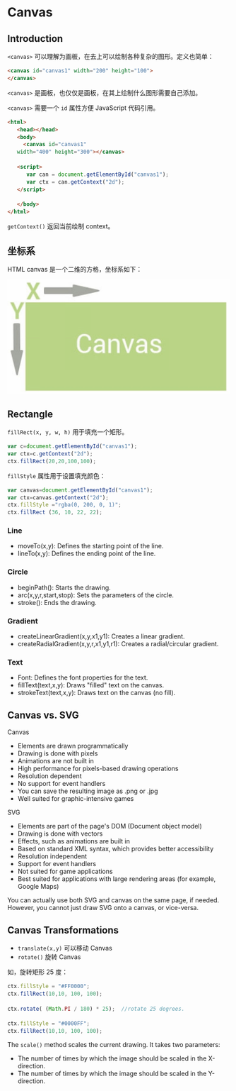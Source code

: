 # Canvas

## Introduction

`<canvas>` 可以理解为画板，在去上可以绘制各种复杂的图形。定义也简单：

```html
<canvas id="canvas1" width="200" height="100">
</canvas>
```

`<canvas>` 是画板，也仅仅是画板，在其上绘制什么图形需要自己添加。

`<canvas>` 需要一个 `id` 属性方便 JavaScript 代码引用。

```html
<html>
   <head></head>
   <body>
     <canvas id="canvas1"
   width="400" height="300"></canvas>

   <script>
      var can = document.getElementById("canvas1");
      var ctx = can.getContext("2d");
   </script>

   </body>
</html>
```

`getContext()` 返回当前绘制 context。

## 坐标系

HTML canvas 是一个二维的方格，坐标系如下：

![coordinates](images/2020-02-29-16-52-55.png)

## Rectangle

`fillRect(x, y, w, h)` 用于填充一个矩形。

```js
var c=document.getElementById("canvas1");
var ctx=c.getContext("2d");
ctx.fillRect(20,20,100,100);
```

`fillStyle` 属性用于设置填充颜色：

```js
var canvas=document.getElementById("canvas1");
var ctx=canvas.getContext("2d");
ctx.fillStyle ="rgba(0, 200, 0, 1)";
ctx.fillRect (36, 10, 22, 22);
```

### Line

- moveTo(x,y): Defines the starting point of the line.
- lineTo(x,y): Defines the ending point of the line.

### Circle

- beginPath(): Starts the drawing.
- arc(x,y,r,start,stop): Sets the parameters of the circle.
- stroke(): Ends the drawing.

### Gradient

- createLinearGradient(x,y,x1,y1): Creates a linear gradient.
- createRadialGradient(x,y,r,x1,y1,r1): Creates a radial/circular gradient.

### Text

- Font: Defines the font properties for the text.
- fillText(text,x,y): Draws "filled" text on the canvas.
- strokeText(text,x,y): Draws text on the canvas (no fill).

## Canvas vs. SVG

Canvas

- Elements are drawn programmatically
- Drawing is done with pixels
- Animations are not built in
- High performance for pixels-based drawing operations
- Resolution dependent
- No support for event handlers
- You can save the resulting image as .png or .jpg
- Well suited for graphic-intensive games

SVG

- Elements are part of the page's DOM (Document object model)
- Drawing is done with vectors
- Effects, such as animations are built in
- Based on standard XML syntax, which provides better accessibility
- Resolution independent
- Support for event handlers
- Not suited for game applications
- Best suited for applications with large rendering areas (for example, Google Maps)

You can actually use both SVG and canvas on the same page, if needed.
However, you cannot just draw SVG onto a canvas, or vice-versa.

## Canvas Transformations

- `translate(x,y)` 可以移动 Canvas
- `rotate()` 旋转 Canvas

如，旋转矩形 25 度：

```js
ctx.fillStyle = "#FF0000";
ctx.fillRect(10,10, 100, 100);

ctx.rotate( (Math.PI / 180) * 25);  //rotate 25 degrees.

ctx.fillStyle = "#0000FF";
ctx.fillRect(10,10, 100, 100);
```

The `scale()` method scales the current drawing. It takes two parameters:

- The number of times by which the image should be scaled in the X-direction.
- The number of times by which the image should be scaled in the Y-direction.

